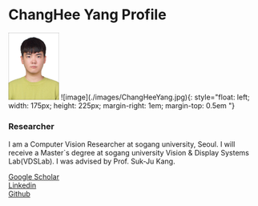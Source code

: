 # ChangHee Yang Profile

<img src = "./images/ChangHeeYang.jpg" width="20%" height="20%">
![image](./images/ChangHeeYang.jpg){: style="float: left; width: 175px; height: 225px; margin-right: 1em; margin-top: 0.5em  "}

### **Researcher**
I am a Computer Vision Researcher at sogang university, Seoul. I will receive a Master`s degree at sogang university Vision & Display Systems Lab(VDSLab). I was advised by Prof. Suk-Ju Kang.


[Google Scholar](https://scholar.google.com/citations?hl=ko&user=KooR_OcAAAAJ) \
[Linkedin](https://www.linkedin.com/in/changheeyang-056083207/) \
[Github](https://github.com/YangChangHee)